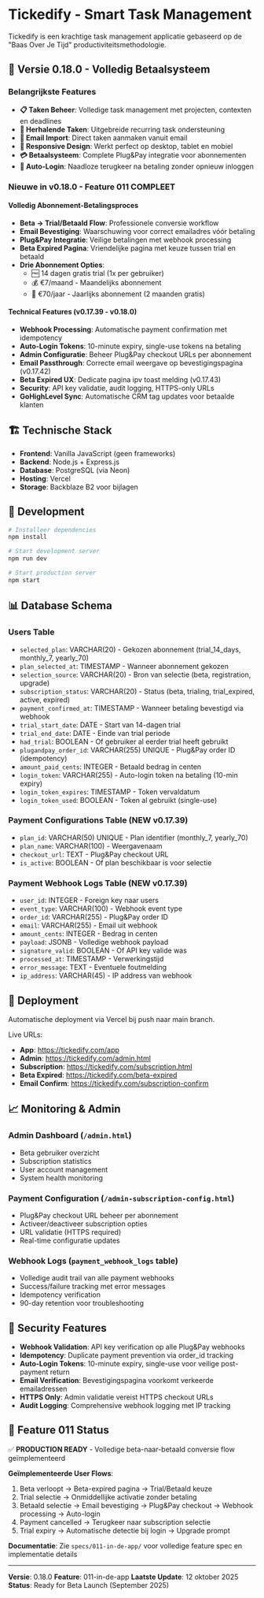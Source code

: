 # Tickedify - Smart Task Management

Tickedify is een krachtige task management applicatie gebaseerd op de "Baas Over Je Tijd" productiviteitsmethodologie.

## 🚀 Versie 0.18.0 - Volledig Betaalsysteem

### Belangrijkste Features

- **📋 Taken Beheer**: Volledige task management met projecten, contexten en deadlines
- **🔄 Herhalende Taken**: Uitgebreide recurring task ondersteuning
- **📧 Email Import**: Direct taken aanmaken vanuit email
- **📱 Responsive Design**: Werkt perfect op desktop, tablet en mobiel
- **💳 Betaalsysteem**: Complete Plug&Pay integratie voor abonnementen
- **🔐 Auto-Login**: Naadloze terugkeer na betaling zonder opnieuw inloggen

### Nieuwe in v0.18.0 - Feature 011 COMPLEET

#### Volledig Abonnement-Betalingsproces
- **Beta → Trial/Betaald Flow**: Professionele conversie workflow
- **Email Bevestiging**: Waarschuwing voor correct emailadres vóór betaling
- **Plug&Pay Integratie**: Veilige betalingen met webhook processing
- **Beta Expired Pagina**: Vriendelijke pagina met keuze tussen trial en betaald
- **Drie Abonnement Opties**:
  - 🆓 14 dagen gratis trial (1x per gebruiker)
  - 💰 €7/maand - Maandelijks abonnement
  - 💎 €70/jaar - Jaarlijks abonnement (2 maanden gratis)

#### Technical Features (v0.17.39 - v0.18.0)
- **Webhook Processing**: Automatische payment confirmation met idempotency
- **Auto-Login Tokens**: 10-minute expiry, single-use tokens na betaling
- **Admin Configuratie**: Beheer Plug&Pay checkout URLs per abonnement
- **Email Passthrough**: Correcte email weergave op bevestigingspagina (v0.17.42)
- **Beta Expired UX**: Dedicate pagina ipv toast melding (v0.17.43)
- **Security**: API key validatie, audit logging, HTTPS-only URLs
- **GoHighLevel Sync**: Automatische CRM tag updates voor betaalde klanten

## 🏗️ Technische Stack

- **Frontend**: Vanilla JavaScript (geen frameworks)
- **Backend**: Node.js + Express.js
- **Database**: PostgreSQL (via Neon)
- **Hosting**: Vercel
- **Storage**: Backblaze B2 voor bijlagen

## 🔧 Development

```bash
# Installeer dependencies
npm install

# Start development server
npm run dev

# Start production server
npm start
```

## 📊 Database Schema

### Users Table
- `selected_plan`: VARCHAR(20) - Gekozen abonnement (trial_14_days, monthly_7, yearly_70)
- `plan_selected_at`: TIMESTAMP - Wanneer abonnement gekozen
- `selection_source`: VARCHAR(20) - Bron van selectie (beta, registration, upgrade)
- `subscription_status`: VARCHAR(20) - Status (beta, trialing, trial_expired, active, expired)
- `payment_confirmed_at`: TIMESTAMP - Wanneer betaling bevestigd via webhook
- `trial_start_date`: DATE - Start van 14-dagen trial
- `trial_end_date`: DATE - Einde van trial periode
- `had_trial`: BOOLEAN - Of gebruiker al eerder trial heeft gebruikt
- `plugandpay_order_id`: VARCHAR(255) UNIQUE - Plug&Pay order ID (idempotency)
- `amount_paid_cents`: INTEGER - Betaald bedrag in centen
- `login_token`: VARCHAR(255) - Auto-login token na betaling (10-min expiry)
- `login_token_expires`: TIMESTAMP - Token vervaldatum
- `login_token_used`: BOOLEAN - Token al gebruikt (single-use)

### Payment Configurations Table (NEW v0.17.39)
- `plan_id`: VARCHAR(50) UNIQUE - Plan identifier (monthly_7, yearly_70)
- `plan_name`: VARCHAR(100) - Weergavenaam
- `checkout_url`: TEXT - Plug&Pay checkout URL
- `is_active`: BOOLEAN - Of plan beschikbaar is voor selectie

### Payment Webhook Logs Table (NEW v0.17.39)
- `user_id`: INTEGER - Foreign key naar users
- `event_type`: VARCHAR(100) - Webhook event type
- `order_id`: VARCHAR(255) - Plug&Pay order ID
- `email`: VARCHAR(255) - Email uit webhook
- `amount_cents`: INTEGER - Bedrag in centen
- `payload`: JSONB - Volledige webhook payload
- `signature_valid`: BOOLEAN - Of API key valide was
- `processed_at`: TIMESTAMP - Verwerkingstijd
- `error_message`: TEXT - Eventuele foutmelding
- `ip_address`: VARCHAR(45) - IP address van webhook

## 🚀 Deployment

Automatische deployment via Vercel bij push naar main branch.

Live URLs:
- **App**: https://tickedify.com/app
- **Admin**: https://tickedify.com/admin.html
- **Subscription**: https://tickedify.com/subscription.html
- **Beta Expired**: https://tickedify.com/beta-expired
- **Email Confirm**: https://tickedify.com/subscription-confirm

## 📈 Monitoring & Admin

### Admin Dashboard (`/admin.html`)
- Beta gebruiker overzicht
- Subscription statistics
- User account management
- System health monitoring

### Payment Configuration (`/admin-subscription-config.html`)
- Plug&Pay checkout URL beheer per abonnement
- Activeer/deactiveer subscription opties
- URL validatie (HTTPS required)
- Real-time configuratie updates

### Webhook Logs (`payment_webhook_logs` table)
- Volledige audit trail van alle payment webhooks
- Success/failure tracking met error messages
- Idempotency verification
- 90-day retention voor troubleshooting

## 🔐 Security Features

- **Webhook Validation**: API key verification op alle Plug&Pay webhooks
- **Idempotency**: Duplicate payment prevention via order_id tracking
- **Auto-Login Tokens**: 10-minute expiry, single-use voor veilige post-payment return
- **Email Verification**: Bevestigingspagina voorkomt verkeerde emailadressen
- **HTTPS Only**: Admin validatie vereist HTTPS checkout URLs
- **Audit Logging**: Comprehensive webhook logging met IP tracking

## 🎯 Feature 011 Status

✅ **PRODUCTION READY** - Volledige beta-naar-betaald conversie flow geïmplementeerd

**Geïmplementeerde User Flows**:
1. Beta verloopt → Beta-expired pagina → Trial/Betaald keuze
2. Trial selectie → Onmiddellijke activatie zonder betaling
3. Betaald selectie → Email bevestiging → Plug&Pay checkout → Webhook processing → Auto-login
4. Payment cancelled → Terugkeer naar subscription selectie
5. Trial expiry → Automatische detectie bij login → Upgrade prompt

**Documentatie**: Zie `specs/011-in-de-app/` voor volledige feature spec en implementatie details

---

**Versie**: 0.18.0
**Feature**: 011-in-de-app
**Laatste Update**: 12 oktober 2025
**Status**: Ready for Beta Launch (September 2025)
